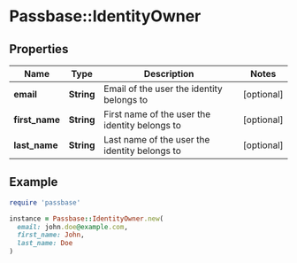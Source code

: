 # Passbase::IdentityOwner

## Properties

| Name | Type | Description | Notes |
| ---- | ---- | ----------- | ----- |
| **email** | **String** | Email of the user the identity belongs to | [optional] |
| **first_name** | **String** | First name of the user the identity belongs to | [optional] |
| **last_name** | **String** | Last name of the user the identity belongs to | [optional] |

## Example

```ruby
require 'passbase'

instance = Passbase::IdentityOwner.new(
  email: john.doe@example.com,
  first_name: John,
  last_name: Doe
)
```

